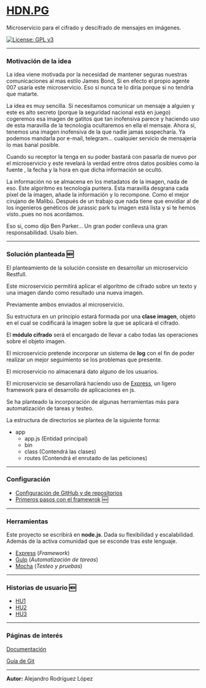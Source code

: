 # [HDN.PG](https://alexrodriguezlop.github.io/HDN.PG/)
Microservicio para el cifrado y descifrado de mensajes en imágenes.

[![License: GPL v3](https://img.shields.io/badge/License-GPLv3-blue.svg)](https://www.gnu.org/licenses/gpl-3.0) 

___
### Motivación de la idea

La idea viene motivada por la necesidad de mantener seguras nuestras comunicaciones al mas estilo James Bond, Sí en efecto el propio agente 007 usaría este microservicio. Eso sí nunca te lo diría porque si no tendría que matarte.

La idea es muy sencilla. Si necesitamos comunicar un mensaje a alguien y este es alto secreto (porque la seguridad nacional está en juego) cogeremos esa imagen de gatitos que tan inofensiva parece y haciendo uso de esta maravilla de la tecnología ocultaremos en ella el mensaje. 
Ahora sí, tenemos una imagen inofensiva de la que nadie jamas sospecharía. Ya podemos mandarla por e-mail, telegram... cualquier servicio de mensajería lo mas banal posible.

Cuando su receptor la tenga en su poder bastará con pasarla de nuevo por el microservicio y este revelará la verdad entre otros datos posibles como la fuente , la fecha y la hora en que dicha información se ocultó.

La información no se almacena en los metadatos de la imagen, nada de eso. Este algoritmo es tecnología puntera.
Esta maravilla desgrana cada píxel de la imagen, añade la información y lo recompone. Como el mejor cirujano de Malibú.
Después de un trabajo que nada tiene que envidiar al de los ingenieros genéticos de jurassic park tu imagen está lista y si te hemos visto..pues no nos acordamos. 

Eso si, como dijo Ben Parker… Un gran poder conlleva una gran responsabilidad. Usalo bien.
___
### Solución planteada :new:
El planteamiento de la solución consiste en desarrollar un microservicio Restfull.

Este microservicio permitirá aplicar el algoritmo de cifrado sobre un texto y una imagen dando como resultado una nueva imagen. 

Previamente ambos enviados al microservicio.

Su estructura en un principio estará formada por una **clase imagen**, objeto en el cual se codificará la imagen sobre la que se aplicará el cifrado.

El **módulo cifrado** será el encargado de llevar a cabo todas las operaciones sobre el objeto imagen.

El microservicio pretende incorporar un sistema de **log** con el fin de poder realizar un mejor seguimiento se los problemas que presente.

El microservicio no almacenará dato alguno de los usuarios.

El microservicio se desarrollará haciendo uso de [Express](https://expressjs.com/), un ligero framework para el desarrollo de aplicaciones en js.

Se ha planteado la incorporación de algunas herramientas más para automatización de tareas y testeo.

La estructura de directorios se plantea de la siguiente forma:
- app
  - app.js (Entidad principal) 
  - bin 
  - class (Contendrá las clases)
  - routes (Contendrá el enrutado de las peticiones)

___
### Configuración 

- [Configuración de GitHub y de repositorios](https://github.com/alexrodriguezlop/HDN.PG/tree/master/docs/configuraci%C3%B3n%20del%20repositorio)
- [Primeros pasos con el framewrok](https://github.com/alexrodriguezlop/HDN.PG/tree/master/docs/Primeros%20pasos) :new:

___
### Herramientas

Este proyecto se escribirá en **node.js**.
Dada su flexibilidad y escalabilidad. Además de la activa comunidad que se esconde tras este lenguaje.

- [Express](https://expressjs.com/)	(*Framework*)
- [Gulp](https://gulpjs.com/)	(*Automatización de tareas*)
- [Mocha](https://mochajs.org/)		(*Testeo y pruebas*)
___
### Historias de usuario :new:

- [HU1](https://github.com/alexrodriguezlop/HDN.PG/blob/master/HU/HU1.md)
- [HU2](https://github.com/alexrodriguezlop/HDN.PG/blob/master/HU/HU2.md)
- [HU3](https://github.com/alexrodriguezlop/HDN.PG/blob/master/HU/HU3.md)


___
### Páginas de interés

[Documentación](https://alexrodriguezlop.github.io/HDN.PG/)

[Guía de Git](https://github.com/alexrodriguezlop/HDN.PG/blob/master/docs/Mini%20guias/Git.md)

___

**Autor:** Alejandro Rodríguez López
